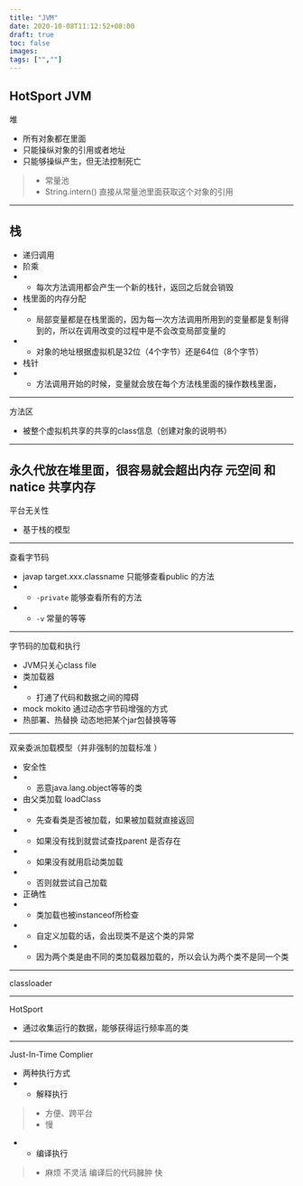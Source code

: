 ```yaml
---
title: "JVM"
date: 2020-10-08T11:12:52+08:00
draft: true
toc: false
images:
tags: ["",""]
---
```


 HotSport JVM   
 ---
 堆
 - 所有对象都在里面
 - 只能操纵对象的引用或者地址
 - 只能够操纵产生，但无法控制死亡
 >- 常量池 
 >- String.intern() 直接从常量池里面获取这个对象的引用
 ---
 栈
 -  
 - 递归调用
 - 阶乘
 - - 每次方法调用都会产生一个新的栈针，返回之后就会销毁
- 栈里面的内存分配
- - 局部变量都是在栈里面的，因为每一次方法调用所用到的变量都是复制得到的，所以在调用改变的过程中是不会改变局部变量的
- - 对象的地址根据虚拟机是32位（4个字节）还是64位（8个字节）
- 栈针
- - 方法调用开始的时候，变量就会放在每个方法栈里面的操作数栈里面， 
---
方法区
- 被整个虚拟机共享的共享的class信息（创建对象的说明书）

 ---
 永久代放在堆里面，很容易就会超出内存
 元空间 和 natice 共享内存
 ---
 平台无关性
- 基于栈的模型

---
查看字节码
- javap target.xxx.classname 只能够查看public 的方法
- - `-private` 能够查看所有的方法
- - `-v` 常量的等等
---
字节码的加载和执行
- JVM只关心class file 
- 类加载器
- - 打通了代码和数据之间的障碍
- mock mokito 通过动态字节码增强的方式
- 热部署、热替换 动态地把某个jar包替换等等

---
双亲委派加载模型（并非强制的加载标准 ）
- 安全性
- - 恶意java.lang.object等等的类
- 由父类加载 loadClass
- - 先查看类是否被加载，如果被加载就直接返回
- - 如果没有找到就尝试查找parent 是否存在
- - 如果没有就用启动类加载
- - 否则就尝试自己加载
- 正确性
- - 类加载也被instanceof所检查
 - - 自定义加载的话，会出现类不是这个类的异常
 - - 因为两个类是由不同的类加载器加载的，所以会认为两个类不是同一个类
---
classloader

---
HotSport
- 通过收集运行的数据，能够获得运行频率高的类  
---
Just-In-Time  Complier
- 两种执行方式
- - 解释执行
>- 方便、跨平台
>- 慢
- - 编译执行
>- 麻烦 不灵活 编译后的代码臃肿 快
